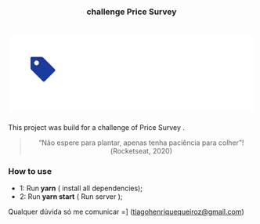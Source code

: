 <h3 align="center">
  challenge Price Survey
</h3>

<h1 align="center">
  <img alt="challenge Price Survey" title="challenge Price Survey" src="./src/assets/logo-price-survey-white.png" width="500px" />
</h1>


<p>This project was build for a challenge of  Price Survey . </p>

<blockquote align="center">“Não espere para plantar, apenas tenha paciência para colher”!(Rocketseat, 2020)</blockquote>

### **How to use**

- 1: Run<strong> yarn</strong> ( install all dependencies);
- 2: Run<strong> yarn start</strong> ( Run server );


Qualquer dúvida só me comunicar =] (tiagohenriquequeiroz@gmail.com)
